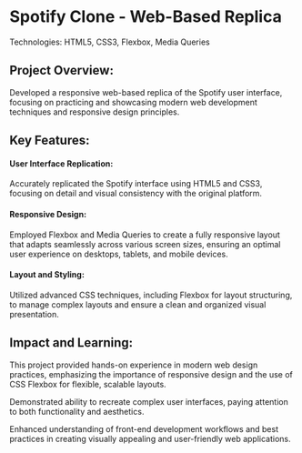 <h1>Spotify Clone - Web-Based Replica</h1>

Technologies: HTML5, CSS3, Flexbox, Media Queries

<h2>Project Overview:</h2> Developed a responsive web-based replica of the Spotify user interface, focusing on practicing and showcasing modern web development techniques and responsive design principles.

<h2>Key Features:</h2>

<h4>User Interface Replication:</h4>
Accurately replicated the Spotify interface using HTML5 and CSS3, focusing on detail and visual consistency with the original platform.

<h4>Responsive Design:</h4> Employed Flexbox and Media Queries to create a fully responsive layout that adapts seamlessly across various screen sizes, ensuring an optimal user experience on desktops, tablets, and mobile devices.

<h4>Layout and Styling:</h4> Utilized advanced CSS techniques, including Flexbox for layout structuring, to manage complex layouts and ensure a clean and organized visual presentation.

<h2>Impact and Learning:</h2>

This project provided hands-on experience in modern web design practices, emphasizing the importance of responsive design and the use of CSS Flexbox for flexible, scalable layouts.

Demonstrated ability to recreate complex user interfaces, paying attention to both functionality and aesthetics.

Enhanced understanding of front-end development workflows and best practices in creating visually appealing and user-friendly web applications.
